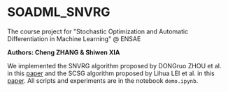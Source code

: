 # SOADML_SNVRG
The course project for "Stochastic Optimization and Automatic Differentiation in Machine Learning" @ ENSAE

__Authors: Cheng ZHANG & Shiwen XIA__

We implemented the SNVRG algorithm proposed by DONGruo ZHOU et al. in this [paper](https://papers.nips.cc/paper/7648-stochastic-nested-variance-reduced-gradient-descent-for-nonconvex-optimization.pdf) and the SCSG algorithm proposed by Lihua LEI et al. in this [paper](https://papers.nips.cc/paper/6829-non-convex-finite-sum-optimization-via-scsg-methods.pdf). All scripts and experiments are in the notebook `demo.ipynb`.
